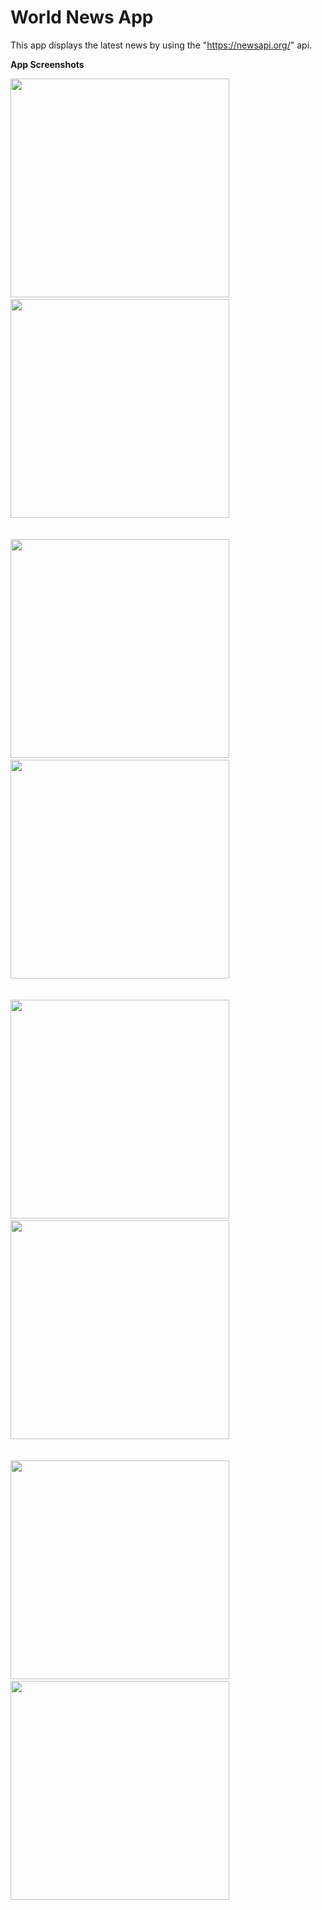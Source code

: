 World News App
===================================

This app displays the latest news by using the "https://newsapi.org/" api.

**App Screenshots**
                                  
<img src="Images/1.png" width="350">&nbsp;&nbsp;&nbsp;&nbsp;&nbsp;&nbsp;<img src="Images/2.png" width="350">
<br><br><br>
<img src="Images/3.png" width="350">&nbsp;&nbsp;&nbsp;&nbsp;&nbsp;&nbsp;<img src="Images/4.png" width="350">
<br><br><br>
<img src="Images/5.png" width="350">&nbsp;&nbsp;&nbsp;&nbsp;&nbsp;&nbsp;<img src="Images/6.png" width="350">
<br><br><br>
<img src="Images/7.png" width="350">&nbsp;&nbsp;&nbsp;&nbsp;&nbsp;&nbsp;<img src="Images/8.png" width="350">




